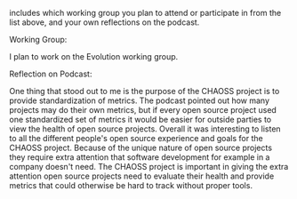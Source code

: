 includes which working group you plan to attend or participate in from the list above, and your own reflections on the podcast.

Working Group:

I plan to work on the Evolution working group.

Reflection on Podcast:

One thing that stood out to me is the purpose of the CHAOSS project is to provide standardization of metrics. The podcast pointed out how many projects may do their own metrics, but if every open source project used one standardized set of metrics it would be easier for outside parties to view the health of open source projects. Overall it was interesting to listen to all the different people's open source experience and goals for the CHAOSS project. Because of the unique nature of open source projects they require extra attention that software development for example in a company doesn't need. The CHAOSS project is important in giving the extra attention open source projects need to evaluate their health and provide metrics that could otherwise be hard to track without proper tools. 


